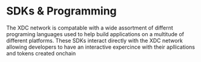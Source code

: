 # SDKs & Programming

The XDC network is compatable with a wide assortment of differnt programing languages used to help build applications on a multitude of different platforms. These SDKs interact directly with the XDC network allowing developers to have an interactive expercince with their apllications and tokens created onchain
